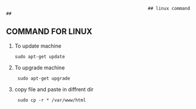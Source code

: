                                                           ## linux command ##
       
   ## COMMAND FOR LINUX
   
   1. To update machine

          sudo apt-get update
          
  2. To upgrade machine 

          sudo apt-get upgrade
 
  3. copy file and paste in diffrent dir

          sudo cp -r * /var/www/html
